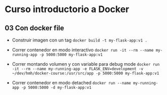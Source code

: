 # Curso introductorio a Docker

## 03 Con docker file

- Construir imagen con un tag
`docker build -t my-flask-app:v1 .`

- Correr contenedor en modo interactivo
`docker run -it --rm --name my-running-app -p 5000:5000 my-flask-app:v1`

- Correr montando volumen y con variable para debug mode
`docker run -it --rm --name my-running-app -e FLASK_ENV=development -v ~/dev/hmh/docker-course:/usr/src/app -p 5000:5000 my-flask-app:v1`

- Correr contenedor en modo detached
`docker run --name my-running-app -p 5000:5000 -d my-flask-app:v1`